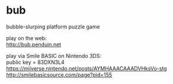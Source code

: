 bub
===

bubble-slurping platform puzzle game

play on the web:  
http://bub.penduin.net  

play via Smile BASIC on Nintendo 3DS:  
public key = 83DXN3L4  
https://miiverse.nintendo.net/posts/AYMHAAACAAADVHksVo-stg  
http://smilebasicsource.com/page?pid=155  
